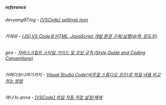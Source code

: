 
##### reference
###### devyang97.log - [[VSCode] settings.json](https://velog.io/@devyang97/VScode-settings.json)
###### 카레유 - [[JS] VS Code로 HTML, JavaScript 개발 환경 구축/실행(@맥, 윈도우)](https://curryyou.tistory.com/169)
###### geo - [자바스크립트 스타일 가이드 및 코딩 규칙 (Style Guide and Coding Conventions)](https://lifea.co.kr/%EC%9E%90%EB%B0%94%EC%8A%A4%ED%81%AC%EB%A6%BD%ED%8A%B8-%EC%8A%A4%ED%83%80%EC%9D%BC-%EA%B0%80%EC%9D%B4%EB%93%9C-%EB%B0%8F-%EC%BD%94%EB%94%A9-%EA%B7%9C%EC%B9%99-style-guide-coding-conventions/)
###### 어쩌다보니여기까지 - [Visual Studio Code(비주얼 스튜디오 코드)로 파일 내용 비교하는 방법](https://uxgjs.tistory.com/100)
###### 애나 hi.anna - [[VSCode] 파일 자동 저장 설정/해제](https://hianna.tistory.com/354)
